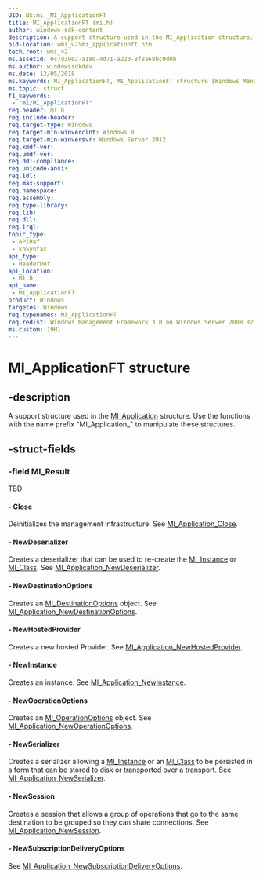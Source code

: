 ```yaml
---
UID: NS:mi._MI_ApplicationFT
title: MI_ApplicationFT (mi.h)
author: windows-sdk-content
description: A support structure used in the MI_Application structure. Use the functions with the name prefix &#0034;MI_Application_&#0034; to manipulate these structures.
old-location: wmi_v2\mi_applicationft.htm
tech.root: wmi_v2
ms.assetid: 0c7d3902-a180-4d71-a223-8f8a68bc9d0b
ms.author: windowssdkdev
ms.date: 12/05/2018
ms.keywords: MI_ApplicationFT, MI_ApplicationFT structure [Windows Management Infrastructure (MI)], mi/MI_ApplicationFT, wmi_v2.mi_applicationft
ms.topic: struct
f1_keywords: 
 - "mi/MI_ApplicationFT"
req.header: mi.h
req.include-header: 
req.target-type: Windows
req.target-min-winverclnt: Windows 8
req.target-min-winversvr: Windows Server 2012
req.kmdf-ver: 
req.umdf-ver: 
req.ddi-compliance: 
req.unicode-ansi: 
req.idl: 
req.max-support: 
req.namespace: 
req.assembly: 
req.type-library: 
req.lib: 
req.dll: 
req.irql: 
topic_type:
 - APIRef
 - kbSyntax
api_type:
 - HeaderDef
api_location:
 - Mi.h
api_name:
 - MI_ApplicationFT
product: Windows
targetos: Windows
req.typenames: MI_ApplicationFT
req.redist: Windows Management Framework 3.0 on Windows Server 2008 R2 with SP1,     Windows 7 with SP1, and Windows Server 2008 with SP2
ms.custom: 19H1
---
```


# MI_ApplicationFT structure


## -description


A support structure used in the 
     <a href="https://docs.microsoft.com/previous-versions/windows/desktop/api/mi/ns-mi-_mi_application">MI_Application</a> structure. Use the functions with the 
     name prefix "MI_Application_" to manipulate these structures.


## -struct-fields




### -field MI_Result

TBD 




#### - Close

Deinitializes the management infrastructure. See 
       <a href="https://docs.microsoft.com/previous-versions/windows/desktop/api/mi/nf-mi-mi_application_close">MI_Application_Close</a>.


#### - NewDeserializer

Creates a deserializer that can be used to re-create the 
       <a href="https://docs.microsoft.com/previous-versions/windows/desktop/api/mi/ns-mi-_mi_instance">MI_Instance</a> or 
       <a href="https://docs.microsoft.com/previous-versions/windows/desktop/api/mi/ns-mi-_mi_class">MI_Class</a>. See 
       <a href="https://docs.microsoft.com/previous-versions/windows/desktop/api/mi/nf-mi-mi_application_newdeserializer">MI_Application_NewDeserializer</a>.


#### - NewDestinationOptions

Creates an <a href="https://docs.microsoft.com/previous-versions/windows/desktop/api/mi/ns-mi-_mi_destinationoptions">MI_DestinationOptions</a> object. 
       See <a href="https://docs.microsoft.com/previous-versions/windows/desktop/api/mi/nf-mi-mi_application_newdestinationoptions">MI_Application_NewDestinationOptions</a>.


#### - NewHostedProvider

Creates a new hosted Provider. See 
       <a href="https://docs.microsoft.com/previous-versions/windows/desktop/api/mi/nf-mi-mi_application_newhostedprovider">MI_Application_NewHostedProvider</a>.


#### - NewInstance

Creates an instance. See 
       <a href="https://docs.microsoft.com/previous-versions/windows/desktop/api/mi/nf-mi-mi_application_newinstance">MI_Application_NewInstance</a>.


#### - NewOperationOptions

Creates an <a href="https://docs.microsoft.com/previous-versions/windows/desktop/api/mi/ns-mi-_mi_operationoptions">MI_OperationOptions</a> object. See 
       <a href="https://docs.microsoft.com/previous-versions/windows/desktop/api/mi/nf-mi-mi_application_newoperationoptions">MI_Application_NewOperationOptions</a>.


#### - NewSerializer

Creates a serializer allowing a <a href="https://docs.microsoft.com/previous-versions/windows/desktop/api/mi/ns-mi-_mi_instance">MI_Instance</a> or an 
       <a href="https://docs.microsoft.com/previous-versions/windows/desktop/api/mi/ns-mi-_mi_class">MI_Class</a> to be persisted in a form that can be stored to 
       disk or transported over a transport. See 
       <a href="https://docs.microsoft.com/previous-versions/windows/desktop/api/mi/nf-mi-mi_application_newserializer">MI_Application_NewSerializer</a>.


#### - NewSession

Creates a session that allows a group of operations that go to the same destination to be grouped so they 
       can share connections. See 
       <a href="https://docs.microsoft.com/previous-versions/windows/desktop/api/mi/nf-mi-mi_application_newsession">MI_Application_NewSession</a>.


#### - NewSubscriptionDeliveryOptions

See 
       <a href="https://docs.microsoft.com/previous-versions/windows/desktop/api/mi/nf-mi-mi_application_newsubscriptiondeliveryoptions">MI_Application_NewSubscriptionDeliveryOptions</a>.

